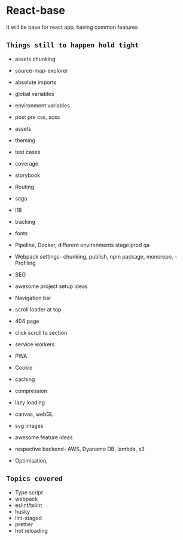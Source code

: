 # React-base

It will be base for react app, having common features

## `Things still to happen hold tight`

- assets chunking
- source-map-explorer
- absolute imports
- global variables
- environment variables
- post pre css, scss
- assets
- theming
- test cases
- coverage
- storybook
- Routing
- saga
- i18
- tracking
- fonts
- Pipeline, Docker, different environments stage prod qa
- Webpack settings- chunking, publish, npm package, monorepo, - Profiling
- SEO
- awesome project setup ideas

- Navigation bar
- scroll loader at top
- 404 page
- click scroll to section
- service workers
- PWA
- Cookie
- caching
- compression
- lazy loading
- canvas, webGL
- svg images
- awesome feature ideas

- respective backend- AWS, Dyanamo DB, lambda, s3

- Optimisation,

## `Topics covered`

- Type script
- webpack
- eslint/tslint
- husky
- lint-staged
- prettier
- hot reloading
